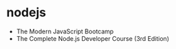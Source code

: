 # nodejs
  - The Modern JavaScript Bootcamp
  - The Complete Node.js Developer Course (3rd Edition)
